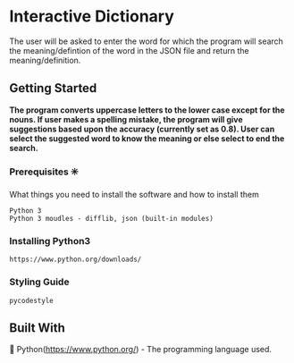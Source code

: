 # Interactive Dictionary
The user will be asked to enter the word for which the program will search the meaning/defintion of the word in the JSON file and return the meaning/definition.

## Getting Started
**The program converts uppercase letters to the lower case except for the nouns. If user makes a spelling mistake, the program will give suggestions based upon the accuracy (currently set as 0.8). User can select the suggested word to know the meaning or else select to end the search.**

### Prerequisites :eight_spoked_asterisk:
What things you need to install the software and how to install them
```
Python 3
Python 3 moudles - difflib, json (built-in modules)
```

### Installing Python3
```
https://www.python.org/downloads/
```

### Styling Guide
```
pycodestyle 
```

## Built With
:beginner: Python(https://www.python.org/) - The programming language used.

